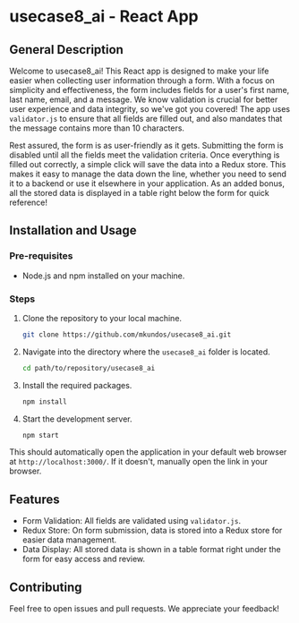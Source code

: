 # usecase8_ai - React App

## General Description

Welcome to usecase8_ai! This React app is designed to make your life easier when collecting user information through a form. With a focus on simplicity and effectiveness, the form includes fields for a user's first name, last name, email, and a message. We know validation is crucial for better user experience and data integrity, so we've got you covered! The app uses `validator.js` to ensure that all fields are filled out, and also mandates that the message contains more than 10 characters.

Rest assured, the form is as user-friendly as it gets. Submitting the form is disabled until all the fields meet the validation criteria. Once everything is filled out correctly, a simple click will save the data into a Redux store. This makes it easy to manage the data down the line, whether you need to send it to a backend or use it elsewhere in your application. As an added bonus, all the stored data is displayed in a table right below the form for quick reference!

## Installation and Usage

### Pre-requisites

-   Node.js and npm installed on your machine.

### Steps

1. Clone the repository to your local machine.

    ```bash
    git clone https://github.com/mkundos/usecase8_ai.git
    ```

2. Navigate into the directory where the `usecase8_ai` folder is located.

    ```bash
    cd path/to/repository/usecase8_ai
    ```

3. Install the required packages.

    ```bash
    npm install
    ```

4. Start the development server.
    ```bash
    npm start
    ```

This should automatically open the application in your default web browser at `http://localhost:3000/`. If it doesn't, manually open the link in your browser.

## Features

-   Form Validation: All fields are validated using `validator.js`.
-   Redux Store: On form submission, data is stored into a Redux store for easier data management.
-   Data Display: All stored data is shown in a table format right under the form for easy access and review.

## Contributing

Feel free to open issues and pull requests. We appreciate your feedback!
